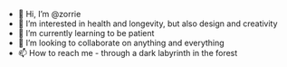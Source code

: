 - 👋 Hi, I’m @zorrie
- 👀 I’m interested in health and longevity, but also design and creativity 
- 🌱 I’m currently learning to be patient
- 💞️ I’m looking to collaborate on anything and everything
- 📫 How to reach me - through a dark labyrinth in the forest

<!---
zorrie/zorrie is a ✨ special ✨ repository because its `README.md` (this file) appears on your GitHub profile.
You can click the Preview link to take a look at your changes.
--->
